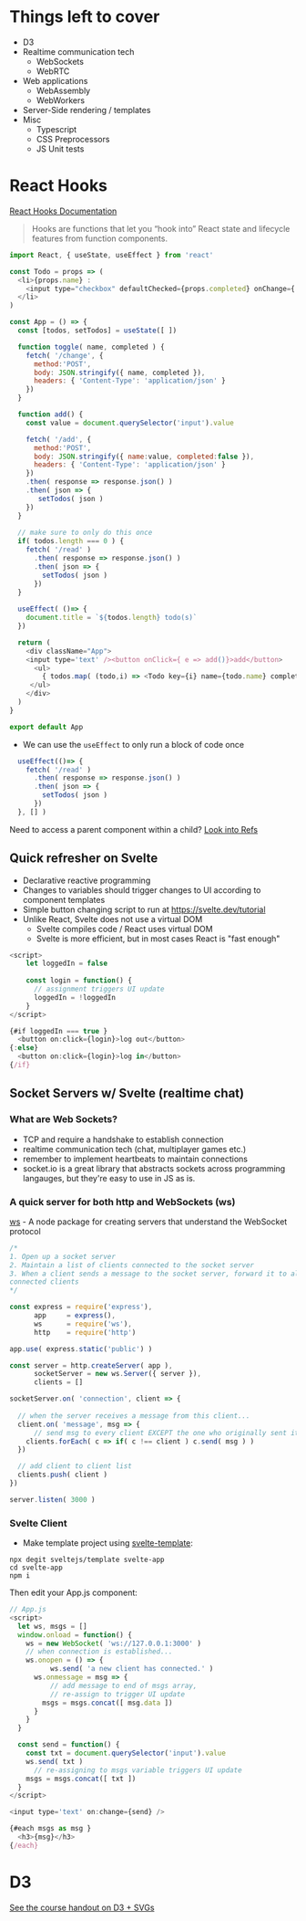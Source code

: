 # Things left to cover
  - D3
  - Realtime communication tech
    - WebSockets
    - WebRTC
  - Web applications
    - WebAssembly
    - WebWorkers
  - Server-Side rendering / templates
  - Misc
    - Typescript
    - CSS Preprocessors
    - JS Unit tests
    
# React Hooks
[React Hooks Documentation](https://reactjs.org/docs/hooks-overview.html)

> Hooks are functions that let you “hook into” React state and lifecycle features from function components.

```js
import React, { useState, useEffect } from 'react'

const Todo = props => (
  <li>{props.name} : 
    <input type="checkbox" defaultChecked={props.completed} onChange={ e => props.onclick( props.name, e.target.checked ) }/>
  </li>
)

const App = () => {
  const [todos, setTodos] = useState([ ]) 

  function toggle( name, completed ) {
    fetch( '/change', {
      method:'POST',
      body: JSON.stringify({ name, completed }),
      headers: { 'Content-Type': 'application/json' }
    })
  }

  function add() {
    const value = document.querySelector('input').value

    fetch( '/add', {
      method:'POST',
      body: JSON.stringify({ name:value, completed:false }),
      headers: { 'Content-Type': 'application/json' }
    })
    .then( response => response.json() )
    .then( json => {
       setTodos( json )
    })
  }
  
  // make sure to only do this once
  if( todos.length === 0 ) {
    fetch( '/read' )
      .then( response => response.json() )
      .then( json => {
        setTodos( json ) 
      })
  }
    
  useEffect( ()=> {
    document.title = `${todos.length} todo(s)`
  })

  return (
    <div className="App">
    <input type='text' /><button onClick={ e => add()}>add</button>
      <ul>
        { todos.map( (todo,i) => <Todo key={i} name={todo.name} completed={todo.completed} onclick={ toggle } /> ) }
     </ul> 
    </div>
  )
}

export default App
```

- We can use the `useEffect` to only run a block of code once

```js
  useEffect(()=> {
    fetch( '/read' )
      .then( response => response.json() )
      .then( json => {
        setTodos( json ) 
      })
  }, [] )
```

Need to access a parent component within a child? [Look into Refs](https://reactjs.org/docs/refs-and-the-dom.html)

## Quick refresher on Svelte
- Declarative reactive programming
- Changes to variables should trigger changes to UI according to component templates
- Simple button changing script to run at https://svelte.dev/tutorial
- Unlike React, Svelte does not use a virtual DOM
  - Svelte compiles code / React uses virtual DOM
  - Svelte is more efficient, but in most cases React is "fast enough"

```js
<script>
	let loggedIn = false
	
	const login = function() {
	  // assignment triggers UI update
	  loggedIn = !loggedIn
	}
</script>

{#if loggedIn === true }
  <button on:click={login}>log out</button>
{:else}
  <button on:click={login}>log in</button>
{/if}
```

## Socket Servers w/ Svelte (realtime chat)

### What are Web Sockets?
  - TCP and require a handshake to establish connection
  - realtime communication tech (chat, multiplayer games etc.)
  - remember to implement heartbeats to maintain connections
  - socket.io is a great library that abstracts sockets across programming langauges, but they're easy to use in JS as is.

### A quick server for both http and WebSockets (ws)

[ws](https://www.npmjs.com/package/ws) - A node package for creating servers that understand the WebSocket protocol

```js
/* 
1. Open up a socket server
2. Maintain a list of clients connected to the socket server
3. When a client sends a message to the socket server, forward it to all
connected clients
*/

const express = require('express'),
      app     = express(),
      ws      = require('ws'),
      http    = require('http')

app.use( express.static('public') )

const server = http.createServer( app ),
      socketServer = new ws.Server({ server }),
      clients = []

socketServer.on( 'connection', client => {
    
  // when the server receives a message from this client...
  client.on( 'message', msg => {
	  // send msg to every client EXCEPT the one who originally sent it
    clients.forEach( c => if( c !== client ) c.send( msg ) )
  })

  // add client to client list
  clients.push( client )
})

server.listen( 3000 )
```

### Svelte Client
- Make template project using [svelte-template](https://github.com/sveltejs/template):

```
npx degit sveltejs/template svelte-app
cd svelte-app
npm i
```

Then edit your App.js component:

```js
// App.js
<script>
  let ws, msgs = []
  window.onload = function() {
    ws = new WebSocket( 'ws://127.0.0.1:3000' )
    // when connection is established...
    ws.onopen = () => {
		  ws.send( 'a new client has connected.' )
      ws.onmessage = msg => {
	      // add message to end of msgs array,
	      // re-assign to trigger UI update
        msgs = msgs.concat([ msg.data ])
      }
    }
  }

  const send = function() {
    const txt = document.querySelector('input').value
    ws.send( txt )
	  // re-assigning to msgs variable triggers UI update
    msgs = msgs.concat([ txt ])
  }
</script>

<input type='text' on:change={send} />

{#each msgs as msg }
  <h3>{msg}</h3>
{/each}
```

# D3
[See the course handout on D3 + SVGs](https://github.com/cs4241-21a/cs4241-21a.github.io/blob/main/using_svg_and_d3.md)
